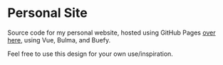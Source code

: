 # Personal Site

Source code for my personal website, hosted using GitHub Pages [over here](https://clementtsang.github.io/), using Vue, Bulma, and Buefy.

Feel free to use this design for your own use/inspiration.
